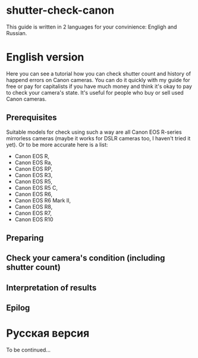 # shutter-check-canon

This guide is written in 2 languages for your convinience: Engligh and Russian.

# English version
Here you can see a tutorial how you can check shutter count and history of happend errors on Canon cameras. You can do it quickly with my guide for free or pay for capitalists if you have much money and think it's okay to pay to check your camera's state. It's useful for people who buy or sell used Canon cameras.

## Prerequisites
Suitable models for check using such a way are all Canon EOS R-series mirrorless cameras (maybe it works for DSLR cameras too, I haven't tried it yet).
Or to be more accurate here is a list:
- Canon EOS R,
- Canon EOS Ra,
- Canon EOS RP,
- Canon EOS R3,
- Canon EOS R5,
- Canon EOS R5 C,
- Canon EOS R6,
- Canon EOS R6 Mark II,
- Canon EOS R8,
- Canon EOS R7,
- Canon EOS R10

## Preparing

## Check your camera's condition (including shutter count)

## Interpretation of results

## Epilog


# Русская версия
To be continued...
